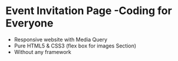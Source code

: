 #  Event Invitation Page -Coding for Everyone
- Responsive website with Media Query
- Pure HTML5 & CSS3 (flex box for images Section)
- Without any framework
